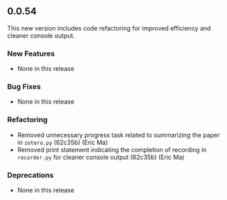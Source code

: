 ## 0.0.54

This new version includes code refactoring for improved efficiency and cleaner console output.

### New Features

- None in this release

### Bug Fixes

- None in this release

### Refactoring

- Removed unnecessary progress task related to summarizing the paper in `zotero.py` (62c35b) (Eric Ma)
- Removed print statement indicating the completion of recording in `recorder.py` for cleaner console output (62c35b) (Eric Ma)

### Deprecations

- None in this release
